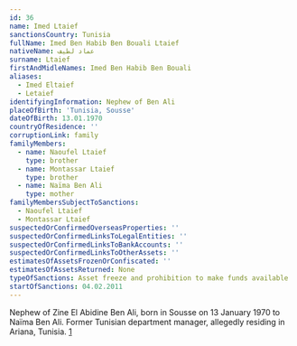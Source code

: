 ```yaml
---
id: 36
name: Imed Ltaief
sanctionsCountry: Tunisia
fullName: Imed Ben Habib Ben Bouali Ltaief
nativeName: عماد لطيف
surname: Ltaief
firstAndMidleNames: Imed Ben Habib Ben Bouali
aliases:
  - Imed Eltaief
  - Letaief
identifyingInformation: Nephew of Ben Ali
placeOfBirth: 'Tunisia, Sousse'
dateOfBirth: 13.01.1970
countryOfResidence: ''
corruptionLink: family
familyMembers:
  - name: Naoufel Ltaief
    type: brother
  - name: Montassar Ltaief
    type: brother
  - name: Naïma Ben Ali
    type: mother
familyMembersSubjectToSanctions:
  - Naoufel Ltaief
  - Montassar Ltaief
suspectedOrConfirmedOverseasProperties: ''
suspectedOrConfirmedLinksToLegalEntities: ''
suspectedOrConfirmedLinksToBankAccounts: ''
suspectedOrConfirmedLinksToOtherAssets: ''
estimatesOfAssetsFrozenOrConfiscated: ''
estimatesOfAssetsReturned: None
typeOfSanctions: Asset freeze and prohibition to make funds available
startOfSanctions: 04.02.2011
---
```

Nephew of Zine El Abidine Ben Ali, born in Sousse on 13 January 1970 to Naïma 
Ben Ali. Former Tunisian department manager, allegedly residing in Ariana, 
Tunisia. 
[1](https://eur-lex.europa.eu/legal-content/EN/TXT/?uri=CELEX:02011R0101-20170128)
